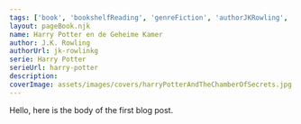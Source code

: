 ```yaml
---
tags: ['book', 'bookshelfReading', 'genreFiction', 'authorJKRowling', 'serieHarryPotter']
layout: pageBook.njk
name: Harry Potter en de Geheime Kamer
author: J.K. Rowling
authorUrl: jk-rowlinkg
serie: Harry Potter
serieUrl: harry-potter
description: 
coverImage: assets/images/covers/harryPotterAndTheChamberOfSecrets.jpg
---
```


Hello, here is the body of the first blog post.